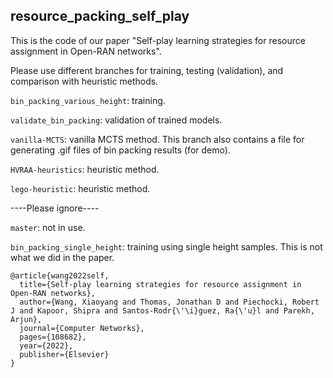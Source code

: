 ## resource_packing_self_play

This is the code of our paper "Self-play learning strategies for resource assignment in Open-RAN networks".

Please use different branches for training, testing (validation), and comparison with heuristic methods.

`bin_packing_various_height`: training.

`validate_bin_packing`: validation of trained models.

`vanilla-MCTS`: vanilla MCTS method. This branch also contains a file for generating .gif files of bin packing results (for demo).

`HVRAA-heuristics`: heuristic method.

`lego-heuristic`: heuristic method.

----Please ignore----

`master`: not in use.

`bin_packing_single_height`: training using single height samples. This is not what we did in the paper.

```
@article{wang2022self,  
  title={Self-play learning strategies for resource assignment in Open-RAN networks},  
  author={Wang, Xiaoyang and Thomas, Jonathan D and Piechocki, Robert J and Kapoor, Shipra and Santos-Rodr{\'\i}guez, Ra{\'u}l and Parekh, Arjun},  
  journal={Computer Networks},  
  pages={108682},  
  year={2022},  
  publisher={Elsevier}  
}
```
